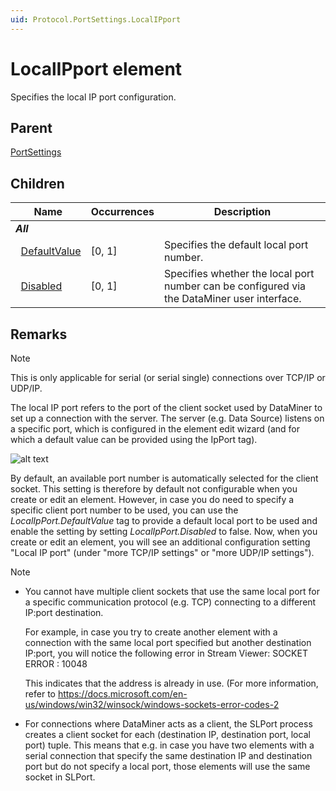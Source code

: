 ```yaml
---
uid: Protocol.PortSettings.LocalIPport
---
```


# LocalIPport element

Specifies the local IP port configuration.

## Parent

[PortSettings](xref:Protocol.PortSettings)

## Children

|Name|Occurrences|Description|
|--- |--- |--- |
|***All***|||
|&nbsp;&nbsp;[DefaultValue](xref:Protocol.PortSettings.LocalIPport.DefaultValue)|[0, 1]|Specifies the default local port number.|
|&nbsp;&nbsp;[Disabled](xref:Protocol.PortSettings.LocalIPport.Disabled)|[0, 1]|Specifies whether the local port number can be configured via the DataMiner user interface.|

## Remarks

> [!NOTE]
> This is only applicable for serial (or serial single) connections over TCP/IP or UDP/IP.

The local IP port refers to the port of the client socket used by DataMiner to set up a connection with the server. The server (e.g. Data Source) listens on a specific port, which is configured in the element edit wizard (and for which a default value can be provided using the IpPort tag).

![alt text](~/schemadoc/Protocol/images/LocalIpPort.svg "Local IP port")

By default, an available port number is automatically selected for the client socket. This setting is therefore by default not configurable when you create or edit an element. However, in case you do need to specify a specific client port number to be used, you can use the *LocalIpPort.DefaultValue* tag to provide a default local port to be used and enable the setting by setting *LocalIpPort.Disabled* to false. Now, when you create or edit an element, you will see an additional configuration setting "Local IP port" (under "more TCP/IP settings" or "more UDP/IP settings").

> [!NOTE]
>
> - You cannot have multiple client sockets that use the same local port for a specific communication protocol (e.g. TCP) connecting to a different IP:port destination.
>
>   For example, in case you try to create another element with a connection with the same local port specified but another destination IP:port, you will notice the following error in Stream Viewer: SOCKET ERROR : 10048
>
>   This indicates that the address is already in use. (For more information, refer to https://docs.microsoft.com/en-us/windows/win32/winsock/windows-sockets-error-codes-2
>
> - For connections where DataMiner acts as a client, the SLPort process creates a client socket for each (destination IP, destination port, local port) tuple. This means that e.g. in case you have two elements with a serial connection that specify the same destination IP and destination port but do not specify a local port, those elements will use the same socket in SLPort.
